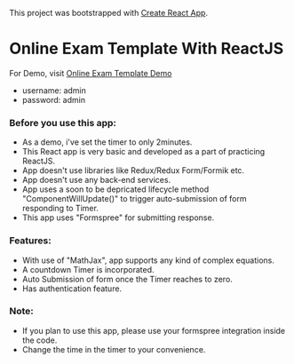 This project was bootstrapped with [Create React App](https://github.com/facebook/create-react-app).

# Online Exam Template With ReactJS
For Demo, visit [Online Exam Template Demo](https://boring-ramanujan-4212a5.netlify.app/)
 - username: admin
 - password: admin

### Before you use this app:   
  - As a demo, i've set the timer to only 2minutes.
  - This React app is very basic and developed as a part of practicing ReactJS.
  - App doesn't use libraries like Redux/Redux Form/Formik etc.
  - App doesn't use any back-end services.
  - App uses a soon to be depricated lifecycle method "ComponentWillUpdate()" to trigger auto-submission of form responding to Timer.
  - This app uses "Formspree" for submitting response.

### Features:
  - With use of "MathJax", app supports any kind of complex equations.
  - A countdown Timer is incorporated.
  - Auto Submission of form once the Timer reaches to zero.
  - Has authentication feature.

### Note:
  - If you plan to use this app, please use your formspree integration inside the code.
  - Change the time in the timer to your convenience.
